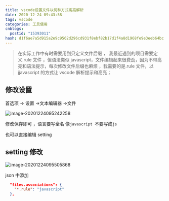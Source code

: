 ```yaml
---
title: vscode设置文件以何种方式高亮解析
date: 2020-12-24 09:43:58
tags: vscode
categories: 工具使用
cnblogs:
  postid: "15393011"
hash: d1f6ae7a5d915a2e9c9562d296cd931f8ebf82b17d1f4a8d1968fe9e3eeb64bc
---
```


> 在实际工作中有时需要用到只定义文件后缀 ， 我最近遇到的项目需要定义.rule 文件 ，但语法类似 javascript，文件编辑起来很费劲，因为不带高亮和语法提示，每次修改文件后缀也麻烦 ，我需要的是.rule 文件，以 jjavascript 的方式让 vscode 解析提示和高亮；

## 修改设置

首选项 -> 设置 ->文本编辑器 ->文件

![image-20201224095242258](https://bitbw.top/public/img/my_gallery/image-20201224095242258.png)

修改保存即可 ，语言要写全名 像`javascript `不要写成`js`

也可以直接编辑 setting

## setting 修改

![image-20201224095505868](https://bitbw.top/public/img/my_gallery/image-20201224095505868.png)

json 中添加

```json
  "files.associations": {
    "*.rule": "javascript"
  },
```
